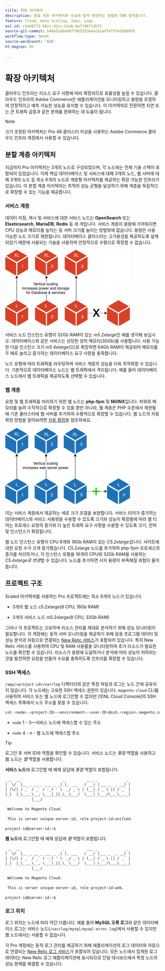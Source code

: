 ```yaml
---
title: 확장 아키텍처
description: 분할 계층 아키텍처와 수요에 맞게 확장하는 방법에 대해 알아봅니다.
feature: Cloud, Auto Scaling, Iaas, Logs
exl-id: c54d8772-b6cc-41cc-b1ab-bef7d6f13bf2
source-git-commit: b49a51aba56f79b5253eeacb1adf473f42bb8959
workflow-type: tm+mt
source-wordcount: '816'
ht-degree: 0%

---
```


# 확장 아키텍처

클라우드 인프라는 리소스 요구 사항에 따라 확장되므로 효율성을 높일 수 있습니다. 클라우드 인프라의 Adobe Commerce은 애플리케이션을 모니터링하고 용량을 조정하여 안정적이고 예측 가능한 성능을 유지할 수 있습니다. 이 아키텍처로 전환하면 지연 또는 큰 트래픽 급증과 같은 문제를 완화하는 데 도움이 됩니다.

>[!NOTE]
>
>크기 조정된 아키텍처는 Pro 48 클러스터 이상을 사용하는 Adobe Commerce 클라우드 인프라 계정에서 사용할 수 있습니다.

## 분할 계층 아키텍처

지금까지 Pro 아키텍처는 3개의 노드로 구성되었으며, 각 노드에는 전체 기술 스택이 포함되어 있었습니다. 이제 핵심 데이터베이스 및 서비스에 대해 3개의 노드, 웹 서버에 대해 3개의 노드 등 최소 6개의 노드로 계층형 아키텍처를 제공하는 확장 가능한 인프라가 있습니다. 이 분할 계층 아키텍처는 최적의 성능 균형을 달성하기 위해 계층을 독립적으로 확장할 수 있는 기능을 제공합니다.

### 서비스 계층

데이터 저장, 캐시 및 서비스에 대한 서비스 노드는 **OpenSearch** 또는 **Elasticsearch**, **MariaDB**, **Redis** 등 세 개입니다. 서비스 계층이 용량에 가까워지면 CPU 성능과 메모리를 높이는 등 서버 크기를 늘리는 방법밖에 없습니다. 용량은 사용 가능한 노드 크기로 제한됩니다. 데이터베이스 클러스터는 고가용성을 제공하도록 설계되었기 때문에 사용되는 기술을 사용하여 안정적으로 수평으로 확장할 수 없습니다.

![서비스 계층 크기 조정](../../assets/scaling-service.png)

서비스 노드 인스턴스 유형이 32Gb RAM이 있는 _m5.2xlarge_&#x200B;인 예를 생각해 보십시오. 데이터베이스와 같은 서비스는 상당한 양의 메모리(30Gb)를 사용합니다. 사용 가능한 다음 인스턴스 크기 _m5.4xlarge_(으)로 확장하면 64Gb RAM이 제공되어 메모리를 두 배로 늘리고 증가하는 데이터베이스 요구 사항을 충족합니다.

노드 유형에 따라 트래픽을 라우팅하여 서비스 계층의 성능을 더욱 최적화할 수 있습니다. 기본적으로 데이터베이스 노드는 웹 트래픽에서 격리됩니다. 예를 들어 데이터베이스 노드에서 웹 트래픽을 제공하도록 선택할 수 있습니다.

### 웹 계층

요청 및 웹 트래픽을 처리하기 위한 웹 노드는 **php-fpm** 및 **NGINX**&#x200B;입니다. 파워와 메모리를 늘려 수직적으로 확장할 수 있을 뿐만 아니라, 웹 계층은 PHP 수준에서 제한될 때 기존 클러스터에 웹 서버를 추가하여 수평적으로 확장할 수 있습니다. 웹 노드의 자동 확장 방법을 알아보려면 [자동 확장](autoscaling.md)을 참조하세요.

![웹 계층 크기 조정](../../assets/scaling-web.png)

이는 서비스 계층에서 제공하는 세로 크기 조절을 보완합니다. 서비스 티어가 증가하는 데이터베이스와 서비스 사용량을 수용할 수 있도록 크기와 성능이 확장됨에 따라 웹 티어는 프로세스 요청의 증가와 더 높은 트래픽 요구 사항을 수용할 수 있도록 크기, 전력 및 인스턴스가 확장됩니다.

웹 노드 인스턴스 유형이 CPU 8개와 16Gb RAM이 있는 _C5.2xlarge입니다_. 사이트에 대한 요청 수가 크게 증가했습니다. C5.2xlarge 노드를 추가하여 php-fpm 프로세스의 증가를 처리하거나, 각 인스턴스 유형을 16개의 CPU와 32Gb RAM을 사용하는 _C5.4xlarge로 변경_&#x200B;할 수 있습니다. 노드를 추가하면 서지 용량이 부족해질 위험이 줄어듭니다.

## 프로젝트 구조

Scaled 아키텍처를 사용하는 Pro 프로젝트에는 최소 6개의 노드가 있습니다.

- 3개의 웹 노드 c5.2xlarge(8 CPU, 16Gb RAM)

- 3개의 서비스 노드 m5.2xlarge(8 CPU, 32Gb RAM)

그러나 각 프로젝트는 고유하며 리소스 관리를 제대로 분석하기 위해 성능 모니터링이 필요합니다. 각 계정에는 동적 서버 모니터링을 제공하기 위해 응용 프로그램 데이터 및 성능 분석과 자동으로 연결되는 [New Relic 서비스](../monitor/new-relic-service.md)가 포함되어 있습니다. 특히 New Relic 서비스를 사용하여 CPU 및 RAM 사용률을 모니터링하여 추가 리소스가 필요한 노드를 확인할 수 있습니다. 리소스가 용량에 도달하거나 분석에 따라 성능이 저하되는 것을 발견하면 요청을 만들어 수요를 충족하도록 인프라를 확장할 수 있습니다.

### SSH 액세스

`/app/<project-id>/var/log` 디렉터리와 같은 특정 파일과 로그는 노드 간에 공유되지 않습니다. 각 노드에는 고유한 SSH 액세스 권한이 있습니다. `magento-cloud` CLI를 사용하여 서비스 또는 웹 노드에 로그인할 수 없지만 [!DNL Cloud Console]의 SSH 액세스 목록에서 노드 주소를 찾을 수 있습니다.

```bash
ssh <node>.<project-ID>-<environment>-<user-ID>@ssh.<region>.magento.com
```

- `node` 1 - 3—서비스 노드에 액세스할 수 있는 주소

- `node` 4 - _n_ - 웹 노드에 액세스할 주소

>[!TIP]
>
>로그인 후 서버 ID와 역할을 확인할 수 있습니다. 서비스 노드는 _통합_ 역할을 사용하고 웹 노드는 _웹_ 역할을 사용합니다.

**서비스 노드**&#x200B;에 로그인할 때 예제 응답에 _통합_ 역할이 포함됩니다.

```
 __  __                   _          ___ _             _
|  \/  |__ _ __ _ ___ _ _| |_ ___   / __| |___ _  _ __| |
| |\/| / _` / _` / -_) ' \  _/ _ \ | (__| / _ \ || / _` |
|_|  |_\__,_\__, \___|_||_\__\___/  \___|_\___/\_,_\__,_|
            |___/

 Welcome to Magento Cloud.

 This is server unique-server-id, role project-id:unified.

project-id@server-id:~$
```

**웹 노드**&#x200B;에 로그인할 때 예제 응답에 _웹_ 역할이 포함됩니다.

```
 __  __                   _          ___ _             _
|  \/  |__ _ __ _ ___ _ _| |_ ___   / __| |___ _  _ __| |
| |\/| / _` / _` / -_) ' \  _/ _ \ | (__| / _ \ || / _` |
|_|  |_\__,_\__, \___|_||_\__\___/  \___|_\___/\_,_\__,_|
            |___/

 Welcome to Magento Cloud.

 This is server unique-server-id, role project-id:web.

project-id@server-id:~$
```

### 로그 위치

로그 위치는 노드에 따라 약간 다릅니다. 예를 들어 **MySQL 오류 로그**&#x200B;와 같은 데이터베이스 로그는 서비스 노드(`/var/log/mysql/mysql-error.log`)에서 사용할 수 있지만 웹 노드에서는 사용할 수 없습니다.

각 Pro 계정에는 동적 로그 관리를 제공하기 위해 애플리케이션의 로그 데이터와 자동으로 연결되는 [New Relic 로그 서비스](../monitor/new-relic-service.md)가 포함되어 있습니다. 모든 노드에서 집계된 로그 데이터는 New Relic 로그 애플리케이션에 표시되므로 단일 대시보드에서 특정 노드의 성능 문제를 해결할 수 있습니다.
